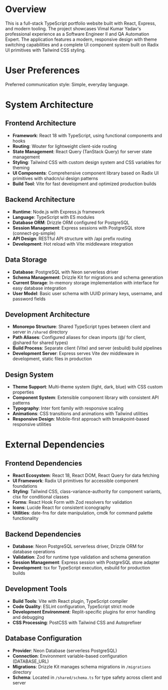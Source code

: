 # Overview

This is a full-stack TypeScript portfolio website built with React, Express, and modern tooling. The project showcases Vimal Kumar Yadav's professional experience as a Software Engineer II and QA Automation Expert. The application features a modern, responsive design with theme switching capabilities and a complete UI component system built on Radix UI primitives with Tailwind CSS styling.

# User Preferences

Preferred communication style: Simple, everyday language.

# System Architecture

## Frontend Architecture
- **Framework**: React 18 with TypeScript, using functional components and hooks
- **Routing**: Wouter for lightweight client-side routing
- **State Management**: React Query (TanStack Query) for server state management
- **Styling**: Tailwind CSS with custom design system and CSS variables for theming
- **UI Components**: Comprehensive component library based on Radix UI primitives with shadcn/ui design patterns
- **Build Tool**: Vite for fast development and optimized production builds

## Backend Architecture
- **Runtime**: Node.js with Express.js framework
- **Language**: TypeScript with ES modules
- **Database ORM**: Drizzle ORM configured for PostgreSQL
- **Session Management**: Express sessions with PostgreSQL store (connect-pg-simple)
- **API Design**: RESTful API structure with /api prefix routing
- **Development**: Hot reload with Vite middleware integration

## Data Storage
- **Database**: PostgreSQL with Neon serverless driver
- **Schema Management**: Drizzle Kit for migrations and schema generation
- **Current Storage**: In-memory storage implementation with interface for easy database integration
- **User Model**: Basic user schema with UUID primary keys, username, and password fields

## Development Architecture
- **Monorepo Structure**: Shared TypeScript types between client and server in `/shared` directory
- **Path Aliases**: Configured aliases for clean imports (@/ for client, @shared for shared types)
- **Build Process**: Separate client (Vite) and server (esbuild) build pipelines
- **Development Server**: Express serves Vite dev middleware in development, static files in production

## Design System
- **Theme Support**: Multi-theme system (light, dark, blue) with CSS custom properties
- **Component System**: Extensible component library with consistent API patterns
- **Typography**: Inter font family with responsive scaling
- **Animations**: CSS transitions and animations with Tailwind utilities
- **Responsive Design**: Mobile-first approach with breakpoint-based responsive utilities

# External Dependencies

## Frontend Dependencies
- **React Ecosystem**: React 18, React DOM, React Query for data fetching
- **UI Framework**: Radix UI primitives for accessible component foundations
- **Styling**: Tailwind CSS, class-variance-authority for component variants, clsx for conditional classes
- **Forms**: React Hook Form with Zod resolvers for validation
- **Icons**: Lucide React for consistent iconography
- **Utilities**: date-fns for date manipulation, cmdk for command palette functionality

## Backend Dependencies
- **Database**: Neon PostgreSQL serverless driver, Drizzle ORM for database operations
- **Validation**: Zod for runtime type validation and schema generation
- **Session Management**: Express session with PostgreSQL store adapter
- **Development**: tsx for TypeScript execution, esbuild for production builds

## Development Tools
- **Build Tools**: Vite with React plugin, TypeScript compiler
- **Code Quality**: ESLint configuration, TypeScript strict mode
- **Development Environment**: Replit-specific plugins for error handling and debugging
- **CSS Processing**: PostCSS with Tailwind CSS and Autoprefixer

## Database Configuration
- **Provider**: Neon Database (serverless PostgreSQL)
- **Connection**: Environment variable-based configuration (DATABASE_URL)
- **Migrations**: Drizzle Kit manages schema migrations in `/migrations` directory
- **Schema**: Located in `/shared/schema.ts` for type safety across client and server